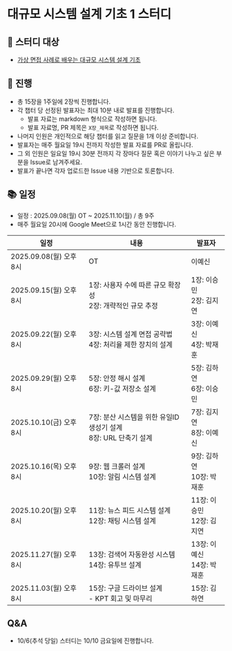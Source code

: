 
# 대규모 시스템 설계 기초 1 스터디

## 📖 스터디 대상

- [가상 면접 사례로 배우는 대규모 시스템 설계 기초](https://product.kyobobook.co.kr/detail/S000001033116)

## 📆 진행

- 총 15장을 1주일에 2장씩 진행합니다.
- 각 챕터 당 선정된 발표자는 최대 10분 내로 발표를 진행합니다.
  - 발표 자료는 markdown 형식으로 작성하면 됩니다.
  - 발표 자료명, PR 제목은 `X장_제목`로 작성하면 됩니다.
- 나머지 인원은 개인적으로 해당 챕터를 읽고 질문을 1개 이상 준비합니다. 
- 발표자는 매주 월요일 19시 전까지 작성한 발표 자료를 PR로 올립니다.
- 그 외 인원은 일요일 19시 30분 전까지 각 장마다 질문 혹은 이야기 나누고 싶은 부분을 Issue로 남겨주세요.
- 발표가 끝나면 각자 업로드한 Issue 내용 기반으로 토론합니다. 

## 📚 일정

- 일정 : 2025.09.08(월) OT ~ 2025.11.10(월) / 총 9주
- 매주 월요일 20시에 Google Meet으로 1시간 동안 진행합니다.

| 일정                    | 내용                                                               | 발표자                       |
| ----------------------- | ------------------------------------------------------------------ | ---------------------------- |
| 2025.09.08(월) 오후 8시 | OT                                                                 | 이예신                       |
| 2025.09.15(월) 오후 8시 | 1장: 사용자 수에 따른 규모 확장성<br>2장: 개략적인 규모 추정       | 1장: 이승민<br>2장: 김지연   |
| 2025.09.22(월) 오후 8시 | 3장: 시스템 설계 면접 공략법<br>4장: 처리율 제한 장치의 설계       | 3장: 이예신<br>4장: 박재훈   |
| 2025.09.29(월) 오후 8시 | 5장: 안정 해시 설계<br>6장: 키-값 저장소 설계                      | 5장: 김하연<br>6장: 이승민   |
| 2025.10.10(금) 오후 8시 | 7장: 분산 시스템을 위한 유일ID 생성기 설계<br>8장: URL 단축기 설계 | 7장: 김지연<br>8장: 이예신   |
| 2025.10.16(목) 오후 8시 | 9장: 웹 크롤러 설계<br>10장: 알림 시스템 설계                      | 9장: 김하연<br>10장: 박재훈  |
| 2025.10.20(월) 오후 8시 | 11장: 뉴스 피드 시스템 설계<br>12장: 채팅 시스템 설계              | 11장: 이승민<br>12장: 김지연 |
| 2025.11.27(월) 오후 8시 | 13장: 검색어 자동완성 시스템<br>14장: 유투브 설계                  | 13장: 이예신<br>14장: 박재훈 | 금 |
| 2025.11.03(월) 오후 8시 | 15장: 구글 드라이브 설계<br>- KPT 회고 및 마무리                   | 15장: 김하연                 |


## Q&A

- 10/6(추석 당일) 스터디는 10/10 금요일에 진행합니다.


